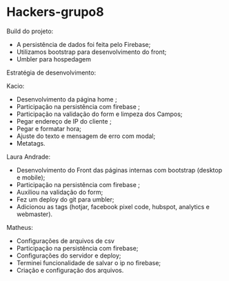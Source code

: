 # Hackers-grupo8

Build do projeto:
- A persistência de dados foi feita pelo Firebase;
- Utilizamos bootstrap para desenvolvimento do front;
- Umbler para hospedagem

Estratégia de desenvolvimento:

Kacio: 
- Desenvolvimento da página home ;
- Participação na persistência com firebase ;
- Participação na validação do form e limpeza dos Campos;
- Pegar endereço de IP do cliente ;
- Pegar e formatar hora;
- Ajuste do texto e mensagem de erro com modal;
- Metatags.

Laura Andrade: 
- Desenvolvimento do Front das páginas internas com bootstrap (desktop e mobile);
- Participação na persistência com firebase ;
- Auxiliou na validação do form; 
- Fez um deploy do git para umbler; 
- Adicionou as tags (hotjar, facebook pixel code, hubspot, analytics e webmaster).

Matheus: 
- Configurações de arquivos de csv
- Participação na persistência com firebase;
- Configurações do servidor e deploy;
- Terminei funcionalidade de salvar o ip no firebase;
- Criação e configuração dos arquivos.


